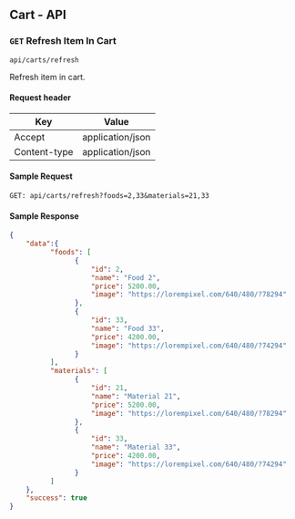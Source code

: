 ## Cart - API

### `GET` Refresh Item In Cart
```
api/carts/refresh
```
Refresh item in cart.
#### Request header
| Key | Value |
|---|---|
| Accept | application/json |
| Content-type | application/json |
#### Sample Request
```
GET: api/carts/refresh?foods=2,33&materials=21,33
```
#### Sample Response
```json
{
    "data":{
          "foods": [
                {
                    "id": 2,
                    "name": "Food 2",
                    "price": 5200.00,
                    "image": "https://lorempixel.com/640/480/?78294"		
                },
                {
                    "id": 33,
                    "name": "Food 33",
                    "price": 4200.00,
                    "image": "https://lorempixel.com/640/480/?74294"		
                }
          ],
          "materials": [
                {
                    "id": 21,
                    "name": "Material 21",
                    "price": 5200.00,
                    "image": "https://lorempixel.com/640/480/?78294"
                },
                {
                    "id": 33,
                    "name": "Material 33",
                    "price": 4200.00,
                    "image": "https://lorempixel.com/640/480/?74294"
                }
          ] 
    },
    "success": true
}
```
